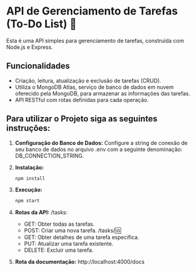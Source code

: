 # API de Gerenciamento de Tarefas (To-Do List) 📝

Esta é uma API simples para gerenciamento de tarefas, construída com Node.js e Express.

## Funcionalidades

- Criação, leitura, atualização e exclusão de tarefas (CRUD).
- Utiliza o MongoDB Atlas, serviço de banco de dados em nuvem oferecido pela MongoDB, para armazenar as informações das tarefas.
- API RESTful com rotas definidas para cada operação.



## Para utilizar o Projeto siga as seguintes instruções:
1. **Configuração do Banco de Dados:**
   Configure a string de conexão de seu banco de dados no arquivo .env com a seguinte denominação: DB_CONNECTION_STRING.

2. **Instalação:**
   ```bash
   npm install

3. **Execução:**
   ```bash
   npm start

4. **Rotas da API:**
   /tasks:
   - GET: Obter todas as tarefas.
   - POST: Criar uma nova tarefa.
   /tasks/:id:
   - GET: Obter detalhes de uma tarefa específica.
   - PUT: Atualizar uma tarefa existente.
   - DELETE: Excluir uma tarefa.

5. **Rota da documentação:**
   http://localhost:4000/docs
